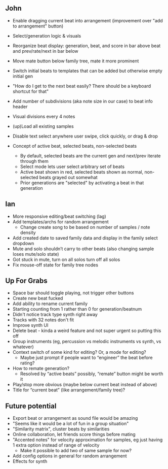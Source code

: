 John
----

* Enable dragging current beat into arrangement (improvement over "add to arrangement" button)
* Select/generation logic & visuals
* Reorganize beat display: generation, beat, and score in bar above beat and prev/rate/next in bar below
* Move mate button below family tree, mate it more prominent
* Switch initial beats to templates that can be added but otherwise empty initial gen
* "How do I get to the next beat easily? There should be a keyboard shortcut for that"
* Add number of subdivisions (aka note size in our case) to beat info header
* Visual divisions every 4 notes
* (up)Load all existing samples
* Disable text select anywhere user swipe, click quickly, or drag & drop

* Concept of active beat, selected beats, non-selected beats
    * By default, selected beats are the current gen and next/prev iterate through them
    * Select mode lets user select arbitrary set of beats
    * Active beat shown in red, selected beats shown as normal, non-selected beats grayed out somewhat
    * Prior generations are "selected" by activating a beat in that generation


Ian
---

* More responsive editing/beat switching (lag)
* Add templates/archs for random arrangement
    * Change create song to be based on number of samples / note density
* Add created date to saved family data and display in the family select dropdown
* Mute and solo shouldn’t carry to other beats (also changing sample loses mute/solo state)
* Got stuck in mute, turn on all solos turn off all solos
* Fix mouse-off state for family tree nodes



Up For Grabs
------------

* Space bar should toggle playing, not trigger other buttons
* Create new beat fucked
* Add ability to rename current family
* Starting counting from 1 rather than 0 for generation/beatnum
* Didn't notice track type synth right away
* Tracks with 32 notes don't fit
* Improve synth UI
* Delete beat - kinda a weird feature and not super urgent so putting this off
* Group instruments (eg, percussion vs melodic instruments vs synth, vs whatever)
* Context switch of some kind for editing? Or, a mode for editing?
    * Maybe just prompt if people want to “engineer” the beat before rating?
* How to remate generation?
    * Resolved by “active beats” possibly, “remate” button might be worth it
* Play/stop more obvious (maybe below current beat instead of above)
* Title for “current beat” (like arrangement/family tree)?


Future potential
----------------

* Export beat or arrangement as sound file would be amazing
* "Seems like it would be a lot of fun in a group situation"
* "Similarity matrix", cluster beats by similarities
* Online collaboration, let friends score things before mating
* "Accented notes" for velocity approximation for samples, eg just having 1 extra option instead of range of velocity
    * Make it possible to add two of same sample for now?
* Add config options in general for random arrangement
* Effects for synth